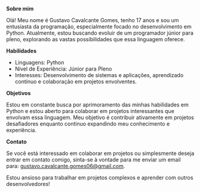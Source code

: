 **Sobre mim**

Olá! Meu nome é Gustavo Cavalcante Gomes, tenho 17 anos e sou um entusiasta da programação, especialmente focado no desenvolvimento em Python. Atualmente, estou buscando evoluir de um programador júnior para pleno, explorando as vastas possibilidades que essa linguagem oferece.


**Habilidades**
- Linguagens: Python
- Nível de Experiência: Júnior para Pleno
- Interesses: Desenvolvimento de sistemas e aplicações, aprendizado contínuo e colaboração em projetos envolventes.



**Objetivos**

Estou em constante busca por aprimoramento das minhas habilidades em Python e estou aberto para colaborar em projetos interessantes que envolvam essa linguagem. Meu objetivo é contribuir ativamente em projetos desafiadores enquanto continuo expandindo meu conhecimento e experiência.


**Contato**

Se você está interessado em colaborar em projetos ou simplesmente deseja entrar em contato comigo, sinta-se à vontade para me enviar um email para: gustavo.cavalcante.gomes06@gmail.com.

Estou ansioso para trabalhar em projetos complexos e aprender com outros desenvolvedores!
